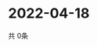 # 2022-04-18
  共 0条

  <!-- BEGIN -->
  <!-- 最后更新时间Mon Apr 18 2022 18:07:52 GMT+0000 (Coordinated Universal Time) -->
  
  <!-- END -->
  
  
